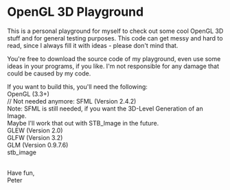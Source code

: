 # OpenGL 3D Playground

This is a personal playground for myself to check out some cool OpenGL 3D stuff and for general testing purposes.
This code can get messy and hard to read, since I always fill it with ideas - please don't mind that.

You're free to download the source code of my playground, even use some ideas in your programs, if you like.
I'm not responsible for any damage that could be caused by my code.

If you want to build this, you'll need the following:                           <br />
  OpenGL  (3.3+)                                                                <br />
  // Not needed anymore: SFML    (Version 2.4.2)                                <br />
  Note: SFML is still needed, if you want the 3D-Level Generation of an Image.  <br />
  Maybe I'll work that out with STB_Image in the future.                        <br />
  GLEW    (Version 2.0)                                                         <br />
  GLFW    (Version 3.2)                                                         <br />
  GLM     (Version 0.9.7.6)                                                     <br />
  stb_image                                                                     <br />
  
<br />
Have fun,<br />
Peter
